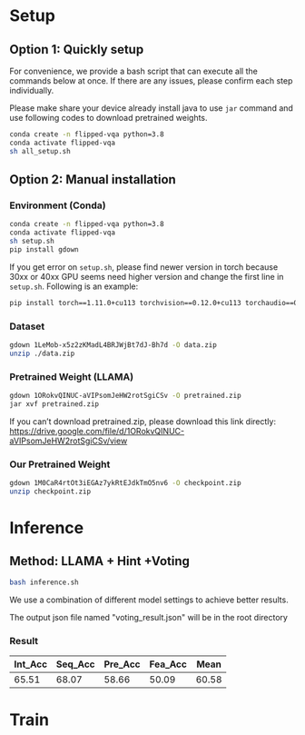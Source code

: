 # Setup
## Option 1: Quickly setup
For convenience, we provide a bash script that can execute all the commands below at once. If there are any issues, please confirm each step individually.  

Please make share your device already install java to use `jar` command and use following codes to download pretrained weights.
```bash
conda create -n flipped-vqa python=3.8
conda activate flipped-vqa
sh all_setup.sh
```

## Option 2: Manual installation
### Environment (Conda)
```bash
conda create -n flipped-vqa python=3.8
conda activate flipped-vqa
sh setup.sh
pip install gdown
```
If you get error on `setup.sh`, please find newer version in torch because 30xx or 40xx GPU seems need higher version and change the first line in `setup.sh`.
Following is an example:
```bash
pip install torch==1.11.0+cu113 torchvision==0.12.0+cu113 torchaudio==0.11.0 --extra-index-url https://download.pytorch.org/whl/cu113
```

### Dataset
```bash
gdown 1LeMob-x5z2zKMadL4BRJWjBt7dJ-Bh7d -O data.zip
unzip ./data.zip
```

### Pretrained Weight (LLAMA)
```bash
gdown 1ORokvQINUC-aVIPsomJeHW2rotSgiCSv -O pretrained.zip
jar xvf pretrained.zip
```
If you can’t download pretrained.zip, please download this link directly:
https://drive.google.com/file/d/1ORokvQINUC-aVIPsomJeHW2rotSgiCSv/view

### Our Pretrained Weight
```bash
gdown 1M0CaR4rtOt3iEGAz7ykRtEJdkTmO5nv6 -O checkpoint.zip
unzip checkpoint.zip
```

# Inference
## Method: LLAMA + Hint +Voting
```bash
bash inference.sh
```
We use a combination of different model settings to achieve better results.

The output json file named "voting_result.json" will be in the root directory

### Result
|Int_Acc| Seq_Acc | Pre_Acc | Fea_Acc | Mean |
|-----|-----|-----|-----|-----|
|65.51|68.07|58.66|50.09|60.58|

# Train